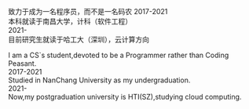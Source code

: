 致力于成为一名程序员，而不是一名码农
2017-2021  
本科就读于南昌大学，计科（软件工程）  
2021-  
目前研究生就读于哈工大（深圳），云计算方向    


I am a CS`s student,devoted to be a Programmer rather than Coding Peasant.  
2017-2021  
Studied in NanChang University as my undergraduation.  
2021-  
Now,my postgraduation university is  HTI(SZ),studying cloud computing.  
<!---
Syy-99/Syy-99 is a ✨ special ✨ repository because its `README.md` (this file) appears on your GitHub profile.
You can click the Preview link to take a look at your changes.
--->
